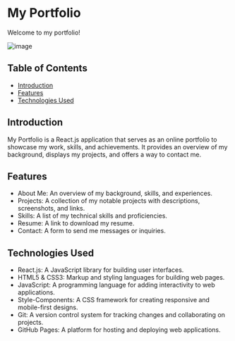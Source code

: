# My Portfolio
Welcome to my portfolio!  


  
![image](https://github.com/user-attachments/assets/201402d5-e2ff-4728-89a9-2ba71b191f92)    
    


## Table of Contents 
- [Introduction](#introduction)
- [Features](#features)  
- [Technologies Used](#technologies-used)                 

## Introduction
My Portfolio is a React.js application that serves as an online portfolio to showcase my work, skills, and achievements. It provides an overview of my background, displays my projects, and offers a way to contact me.                                        

## Features
- About Me: An overview of my background, skills, and experiences.
- Projects: A collection of my notable projects with descriptions, screenshots, and links. 
- Skills: A list of my technical skills and proficiencies.
- Resume: A link to download my resume.
- Contact: A form to send me messages or inquiries.

## Technologies Used
- React.js: A JavaScript library for building user interfaces.
- HTML5 & CSS3: Markup and styling languages for building web pages.
- JavaScript: A programming language for adding interactivity to web applications.
- Style-Components: A CSS framework for creating responsive and mobile-first designs.
- Git: A version control system for tracking changes and collaborating on projects.
- GitHub Pages: A platform for hosting and deploying web applications.


